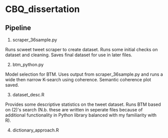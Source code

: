 # CBQ_dissertation

## Pipeline
1. scraper_36sample.py

Runs scweet tweet scraper to create dataset. Runs some initial checks on dataset and cleaning. Saves final dataset for use in later files.

2. btm_python.py

Model selection for BTM. Uses output from scraper_36sample.py and runs a wide then narrow K-search using coherence. Semantic coherence plot saved.

3. dataset_desc.R

Provides some descriptive statistics on the tweet dataset. Runs BTM based on (2)'s search (N.b. these are written in seperate files because of additional functionality in Python library balanced with my familiarity with R).

4. dictionary_approach.R

